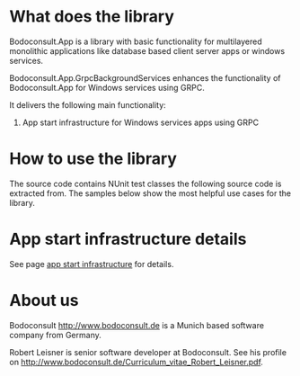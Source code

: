 # What does the library

Bodoconsult.App is a library with basic functionality for multilayered monolithic applications like database based client server apps or windows services. 

Bodoconsult.App.GrpcBackgroundServices enhances the functionality of Bodoconsult.App for Windows services using GRPC.

It delivers the following main functionality:

1. App start infrastructure for Windows services apps using GRPC

# How to use the library

The source code contains NUnit test classes the following source code is extracted from. The samples below show the most helpful use cases for the library.

# App start infrastructure details

See page [app start infrastructure](../Bodoconsult.App/AppStartInfrastructure.md) for details.

# About us

Bodoconsult <http://www.bodoconsult.de> is a Munich based software company from Germany.

Robert Leisner is senior software developer at Bodoconsult. See his profile on <http://www.bodoconsult.de/Curriculum_vitae_Robert_Leisner.pdf>.

